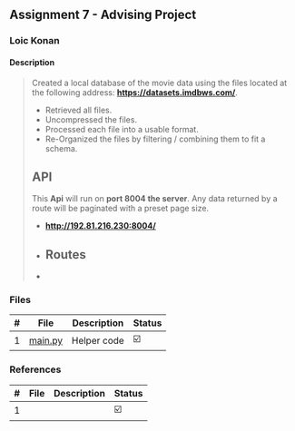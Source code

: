 ## Assignment 7 - Advising Project

### Loic Konan

#### Description
>
> Created a local database of the movie data using the files located at the following address: **<https://datasets.imdbws.com/>**.
>
> - Retrieved all files.
> - Uncompressed the files.
> - Processed each file into a usable format.
> - Re-Organized the files by filtering / combining them to fit a schema.
>
> ## API
>
> This **Api** will run on **port 8004 the server**.
> Any data returned by a route will be paginated with a preset page size.
>
> - **<http://192.81.216.230:8004/>**
>
> - ## Routes
>  - 
>
>

### Files

|   #   | File                               | Description          | Status                  |
| :---: | ---------------------------------- | -------------------- | ----------------------- |
|   1   | [main.py](main.py)             | Helper code          | :ballot_box_with_check: |

### References

|   #   | File                               | Description          | Status                  |
| :---: | ---------------------------------- | -------------------- | ----------------------- |
|   1   |              |          | :ballot_box_with_check: |